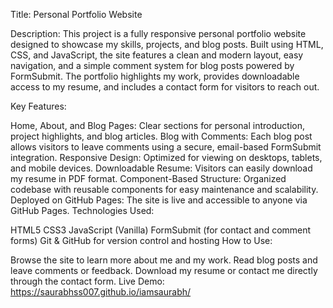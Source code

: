 Title: Personal Portfolio Website

Description: This project is a fully responsive personal portfolio website designed to showcase my skills, projects, and blog posts. Built using HTML, CSS, and JavaScript, the site features a clean and modern layout, easy navigation, and a simple comment system for blog posts powered by FormSubmit. The portfolio highlights my work, provides downloadable access to my resume, and includes a contact form for visitors to reach out.

Key Features:

Home, About, and Blog Pages: Clear sections for personal introduction, project highlights, and blog articles. Blog with Comments: Each blog post allows visitors to leave comments using a secure, email-based FormSubmit integration. Responsive Design: Optimized for viewing on desktops, tablets, and mobile devices. Downloadable Resume: Visitors can easily download my resume in PDF format. Component-Based Structure: Organized codebase with reusable components for easy maintenance and scalability. Deployed on GitHub Pages: The site is live and accessible to anyone via GitHub Pages. Technologies Used:

HTML5 CSS3 JavaScript (Vanilla) FormSubmit (for contact and comment forms) Git & GitHub for version control and hosting How to Use:

Browse the site to learn more about me and my work. Read blog posts and leave comments or feedback. Download my resume or contact me directly through the contact form. Live Demo: https://saurabhss007.github.io/iamsaurabh/
